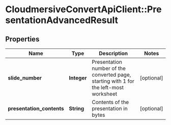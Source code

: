 # CloudmersiveConvertApiClient::PresentationAdvancedResult

## Properties
Name | Type | Description | Notes
------------ | ------------- | ------------- | -------------
**slide_number** | **Integer** | Presentation number of the converted page, starting with 1 for the left-most worksheet | [optional] 
**presentation_contents** | **String** | Contents of the presentation in bytes | [optional] 


